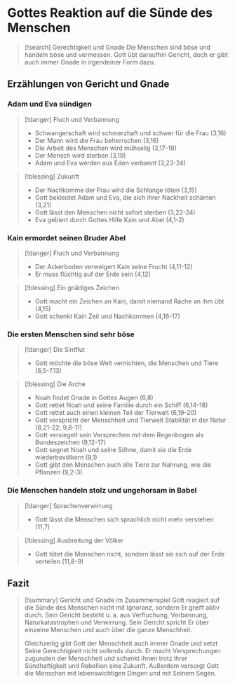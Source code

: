 # Gottes Reaktion auf die Sünde des Menschen

> [!search] Gerechtigkeit und Gnade
> Die Menschen sind böse und handeln böse und vermessen. Gott übt daraufhin Gericht, doch er gibt auch immer Gnade in irgendeiner Form dazu.

## Erzählungen von Gericht und Gnade

### Adam und Eva sündigen

> [!danger] Fluch und Verbannung
> - Schwangerschaft wird schmerzhaft und schwer für die Frau (3,16)
> - Der Mann wird die Frau beherrschen (3,16)
> - Die Arbeit des Menschen wird mühselig (3,17-19)
> - Der Mensch wird sterben (3,19)
> - Adam und Eva werden aus Eden verbannt (3,23-24)

> [!blessing] Zukunft
> - Der Nachkomme der Frau wird die Schlange töten (3,15)
> - Gott bekleidet Adam und Eva, die sich ihrer Nackheit schämen (3,21)
> - Gott lässt den Menschen nicht sofort sterben (3,22-24)
> - Eva gebiert durch Gottes Hilfe Kain und Abel (4,1-2)

### Kain ermordet seinen Bruder Abel

> [!danger] Fluch und Verbannung
> - Der Ackerboden verweigert Kain seine Frucht (4,11-12)
> - Er muss flüchtig auf der Erde sein (4,12)

> [!blessing] Ein gnädiges Zeichen
> - Gott macht ein Zeichen an Kain, damit niemand Rache an ihm übt (4,15)
> - Gott schenkt Kain Zeit und Nachkommen (4,16-17)

### Die ersten Menschen sind sehr böse

> [!danger] Die Sintflut
> - Gott möchte die böse Welt vernichten, die Menschen und Tiere (6,5-7.13)

> [!blessing] Die Arche
> - Noah findet Gnade in Gottes Augen (6,8)
> - Gott rettet Noah und seine Familie durch ein Schiff (6,14-18)
> - Gott rettet auch einen kleinen Teil der Tierwelt (6,19-20)
> - Gott verspricht der Menschheit und Tierwelt Stabilität in der Natur (8,21-22; 9,8-11)
> - Gott versiegelt sein Versprechen mit dem Regenbogen als Bundeszeichen (9,12-17)
> - Gott segnet Noah und seine Söhne, damit sie die Erde wiederbevölkern (9,1)
> - Gott gibt den Menschen auch alle Tiere zur Nahrung, wie die Pflanzen (9,2-3)

### Die Menschen handeln stolz und ungehorsam in Babel

> [!danger] Sprachenverwirrung
> - Gott lässt die Menschen sich sprachlich nicht mehr verstehen (11,7)

> [!blessing] Ausbreitung der Völker
> - Gott tötet die Menschen nicht, sondern lässt sie sich auf der Erde verteilen (11,8-9)

## Fazit

> [!summary] Gericht und Gnade im Zusammenspiel
> Gott reagiert auf die Sünde des Menschen nicht mit Ignoranz, sondern Er greift aktiv durch. Sein Gericht besteht u. a. aus Verfluchung, Verbannung, Naturkatastrophen und Verwirrung. Sein Gericht spricht Er über einzelne Menschen und auch über die ganze Menschheit.
> 
> Gleichzeitig gibt Gott der Menschheit auch immer Gnade und setzt Seine Gerechtigkeit nicht vollends durch. Er macht Versprechungen zugunsten der Menschheit und schenkt ihnen trotz ihrer Sündhaftigkeit und Rebellion eine Zukunft. Außerdem versorgt Gott die Menschen mit lebenswichtigen Dingen und mit Seinem Segen.